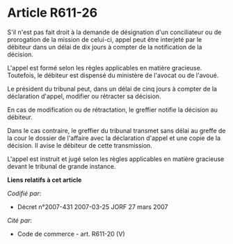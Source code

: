 # Article R611-26

S'il n'est pas fait droit à la demande de désignation d'un conciliateur ou de prorogation de la mission de celui-ci, appel
peut être interjeté par le débiteur dans un délai de dix jours à compter de la notification de la décision.

L'appel est formé selon les règles applicables en matière gracieuse. Toutefois, le débiteur est dispensé du ministère de
l'avocat ou de l'avoué.

Le président du tribunal peut, dans un délai de cinq jours à compter de la déclaration d'appel, modifier ou rétracter sa
décision.

En cas de modification ou de rétractation, le greffier notifie la décision au débiteur.

Dans le cas contraire, le greffier du tribunal transmet sans délai au greffe de la cour le dossier de l'affaire avec la
déclaration d'appel et une copie de la décision. Il avise le débiteur de cette transmission.

L'appel est instruit et jugé selon les règles applicables en matière gracieuse devant le tribunal de grande instance.

**Liens relatifs à cet article**

_Codifié par_:

  - Décret n°2007-431 2007-03-25 JORF 27 mars 2007

_Cité par_:

  - Code de commerce - art. R611-20 (V)
